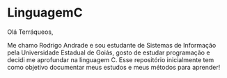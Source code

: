 # LinguagemC
Olá Terráqueos,


Me chamo Rodrigo Andrade e sou estudante de Sistemas de Informação pela 
Universidade Estadual de Goiás, gosto de estudar programação e decidi me aprofundar 
na linguagem C. Esse repositório inicialmente tem como objetivo documentar meus estudos
e meus métodos para aprender!
